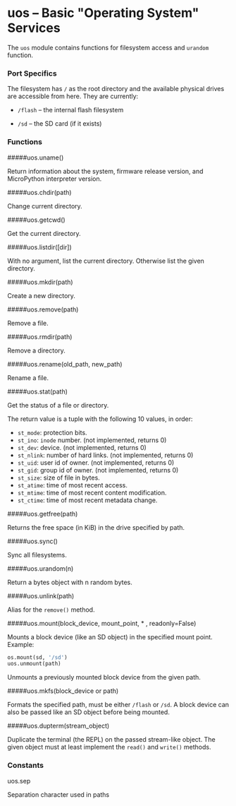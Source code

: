 # uos – Basic "Operating System" Services
The `uos` module contains functions for filesystem access and `urandom` function.

### Port Specifics
The filesystem has `/` as the root directory and the available physical drives are accessible from here. They are currently:

- `/flash` – the internal flash filesystem

- `/sd` – the SD card (if it exists)

### Functions

#####<function>uos.uname()</function>

Return information about the system, firmware release version, and MicroPython interpreter version.

#####<function>uos.chdir(path)</function>

Change current directory.

#####<function>uos.getcwd()</function>

Get the current directory.

#####<function>uos.listdir([dir])</function>

With no argument, list the current directory. Otherwise list the given directory.

#####<function>uos.mkdir(path)</function>

Create a new directory.

#####<function>uos.remove(path)</function>

Remove a file.

#####<function>uos.rmdir(path)</function>

Remove a directory.

#####<function>uos.rename(old_path, new_path)</function>

Rename a file.

#####<function>uos.stat(path)</function>

Get the status of a file or directory.

The return value is a tuple with the following 10 values, in order:

- `st_mode`: protection bits.
- `st_ino`: `inode` number. (not implemented, returns 0)
- `st_dev`: device. (not implemented, returns 0)
- `st_nlink`: number of hard links. (not implemented, returns 0)
- `st_uid`: user id of owner. (not implemented, returns 0)
- `st_gid`: group id of owner. (not implemented, returns 0)
- `st_size`: size of file in bytes.
- `st_atime`: time of most recent access.
- `st_mtime`: time of most recent content modification.
- `st_ctime`: time of most recent metadata change.

#####<function>uos.getfree(path)</function>

Returns the free space (in KiB) in the drive specified by path.

#####<function>uos.sync()</function>

Sync all filesystems.

#####<function>uos.urandom(n)</function>

Return a bytes object with n random bytes.

#####<function>uos.unlink(path)</function>

Alias for the `remove()` method.

#####<function>uos.mount(block_device, mount_point, * , readonly=False)</function>

Mounts a block device (like an SD object) in the specified mount point. Example:

```python
os.mount(sd, '/sd')
uos.unmount(path)
```

Unmounts a previously mounted block device from the given path.

#####<function>uos.mkfs(block_device or path)</function>

Formats the specified path, must be either `/flash` or `/sd`. A block device can also be passed like an SD object before being mounted.

#####<function>uos.dupterm(stream_object)</function>

Duplicate the terminal (the REPL) on the passed stream-like object. The given object must at least implement the `read()` and `write()` methods.

### Constants
<constant>uos.sep</constant>

Separation character used in paths
